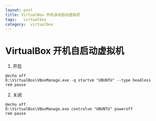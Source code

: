 ```yaml
---
layout: post
title: VirtualBox 开机自动启动虚拟机
tags:   virtualbox
category:  virtualbox
---
```





# VirtualBox 开机自启动虚拟机

1. 开启

```
@echo off
D:\VirtualBox\VBoxManage.exe -q startvm "UBUNTU" --type headless
rem pause
```

2. 关闭

```
@echo off
D:\VirtualBox\VBoxManage.exe controlvm "UBUNTU" poweroff
rem pause
```

